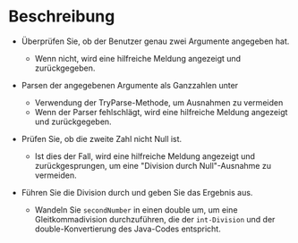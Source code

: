 # Beschreibung

- Überprüfen Sie, ob der Benutzer genau zwei Argumente angegeben hat.
    - Wenn nicht, wird eine hilfreiche Meldung angezeigt und zurückgegeben.


- Parsen der angegebenen Argumente als Ganzzahlen unter 
    - Verwendung der TryParse-Methode, um Ausnahmen zu vermeiden
    - Wenn der Parser fehlschlägt, wird eine hilfreiche Meldung angezeigt und zurückgegeben.

- Prüfen Sie, ob die zweite Zahl nicht Null ist.
    - Ist dies der Fall, wird eine hilfreiche Meldung angezeigt und zurückgesprungen, um eine "Division durch Null"-Ausnahme zu vermeiden.

- Führen Sie die Division durch und geben Sie das Ergebnis aus.
    - Wandeln Sie ```secondNumber``` in einen double um, um eine Gleitkommadivision durchzuführen, die der ```int-Division``` und der double-Konvertierung des Java-Codes entspricht.